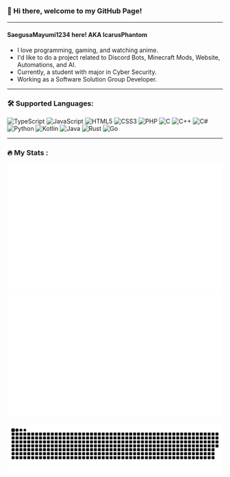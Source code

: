 ### 👋 Hi there, welcome to my GitHub Page!

---

#### SaegusaMayumi1234 here! AKA IcarusPhantom
- I love programming, gaming, and watching anime.
- I'd like to do a project related to Discord Bots, Minecraft Mods, Website, Automations, and AI.
- Currently, a student with major in Cyber Security.
- Working as a Software Solution Group Developer.

---

### 🛠️ Supported Languages:
<div>
  <img alt="TypeScript" src="https://img.shields.io/badge/-TypeScript-3178C6?style=flat-square&logo=typescript&logoColor=white" />
  <img alt="JavaScript" src="https://img.shields.io/badge/-JavaScript-F7DF1E?style=flat-square&logo=javascript&logoColor=white" />
  <img alt="HTML5" src="https://img.shields.io/badge/-HTML5-E34F26?style=flat-square&logo=html5&logoColor=white" />
  <img alt="CSS3" src="https://img.shields.io/badge/-CSS3-1572B6?style=flat-square&logo=css3&logoColor=white" />
  <img alt="PHP" src="https://img.shields.io/badge/-PHP-777BB4?style=flat-square&logo=php&logoColor=white" />
  <img alt="C" src="https://img.shields.io/badge/-C-A8B9CC?style=flat-square&logo=c&logoColor=white" />
  <img alt="C++" src="https://img.shields.io/badge/-C++-00599C?style=flat-square&logo=cplusplus&logoColor=white" />
  <img alt="C#" src="https://img.shields.io/badge/-C%23-512BD4?style=flat-square&logo=csharp&logoColor=white" />
  <img alt="Python" src="https://img.shields.io/badge/-Python-3776AB?style=flat-square&logo=python&logoColor=white" />
  <img alt="Kotlin" src="https://img.shields.io/badge/-Kotlin-7F52FF?style=flat-square&logo=kotlin&logoColor=white" />
  <img alt="Java" src="https://img.shields.io/badge/-Java-437291?style=flat-square&logo=openjdk&logoColor=white" />
  <img alt="Rust" src="https://img.shields.io/badge/-Rust-000000?style=flat-square&logo=rust&logoColor=white" />
  <img alt="Go" src="https://img.shields.io/badge/Go-00ADD8?style=flat-square&logo=go&logoColor=white" />
</div>

---

### 🔥 My Stats :
<p align="center" width="100%">
  <picture>
    <source media="(prefers-color-scheme: dark)" srcset="https://raw.githubusercontent.com/SaegusaMayumi1234/SaegusaMayumi1234/github-stats/overview.svg#gh-dark-mode-only"  />
    <source media="(prefers-color-scheme: light), (prefers-color-scheme: no-preference)" srcset="https://raw.githubusercontent.com/SaegusaMayumi1234/SaegusaMayumi1234/github-stats/overview.svg#gh-light-mode-only" />
    <img alt="github-stats" src="https://raw.githubusercontent.com/SaegusaMayumi1234/SaegusaMayumi1234/github-stats/overview.svg" />
  </picture>

  <picture>
    <source media="(prefers-color-scheme: dark)" srcset="https://raw.githubusercontent.com/SaegusaMayumi1234/SaegusaMayumi1234/github-stats/languages.svg#gh-dark-mode-only"  />
    <source media="(prefers-color-scheme: light), (prefers-color-scheme: no-preference)" srcset="https://raw.githubusercontent.com/SaegusaMayumi1234/SaegusaMayumi1234/github-stats/languages.svg#gh-light-mode-only" />
    <img alt="github-stats" src="https://raw.githubusercontent.com/SaegusaMayumi1234/SaegusaMayumi1234/github-stats/languages.svg" />
  </picture>
</p>

<p align="center" width="100%">
  <picture>
    <source media="(prefers-color-scheme: dark)" srcset="https://raw.githubusercontent.com/SaegusaMayumi1234/SaegusaMayumi1234/github-contribution-grid-snake/snake-dark.svg" />
    <source media="(prefers-color-scheme: light)" srcset="https://raw.githubusercontent.com/SaegusaMayumi1234/SaegusaMayumi1234/github-contribution-grid-snake/snake.svg" />
    <img alt="github-snake" src="https://raw.githubusercontent.com/SaegusaMayumi1234/SaegusaMayumi1234/github-contribution-grid-snake/snake.svg" />
  </picture>
</p>

